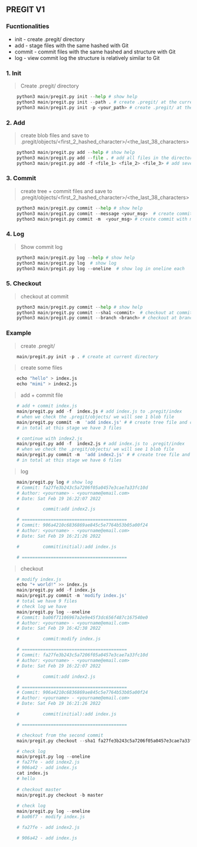 ## PREGIT V1

### Fucntionalities
- init - create .pregit/ directory
- add - stage files with the same hashed with Git
- commit - commit files with the same hashed and structure with Git
- log - view commit log the structure is relatively similar to Git

### 1. Init
> Create .pregit/ directory
```python
    python3 main/pregit.py init --help # show help
    python3 main/pregit.py init --path . # create .pregit/ at the current directory
    python3 main/pregit.py init -p <your_path> # create .pregit/ at the current directory
```
### 2. Add
> create blob files and save to .pregit/objects/<first_2_hashed_character>/<the_last_38_characters>
```python
    python3 main/pregit.py add --help # show help
    python3 main/pregit.py add --file . # add all files in the directory t
    python3 main/pregit.py add -f <file_1> <file_2> <file_3> # add several files to staging
```
### 3. Commit
> create tree + commit files and save to .pregit/objects/<first_2_hashed_character>/<the_last_38_characters>
```python
    python3 main/pregit.py commit --help # show help
    python3 main/pregit.py commit --message <your_msg>  # create commit with message
    python3 main/pregit.py commit -m  <your_msg> # create commit with message
```
### 4. Log
> Show commit log
```python
    python3 main/pregit.py log --help # show help
    python3 main/pregit.py log  # show log
    python3 main/pregit.py log --oneline  # show log in oneline each
```
### 5. Checkout
> checkout at commit
```python
    python3 main/pregit.py commit --help # show help
    python3 main/pregit.py commit --sha1 <commit>  # checkout at commit
    python3 main/pregit.py commit --branch <branch> # checkout at branch ( at latest commit )
```

### Example

> create .pregit/
```python
    main/pregit.py init -p . # create at current directory
```
> create some files
```python
    echo "hello" > index.js
    echo "mimi" > index2.js

```
> add + commit file
```python
    # add + commit index.js
    main/pregit.py add -f  index.js # add index.js to .pregit/index
    # when we check the .pregit/objects/ we will see 1 blob file
    main/pregit.py commit -m  'add index.js' # # create tree file and commit file
    # in total at this stage we have 3 files

    # continue with index2.js
    main/pregit.py add -f  index2.js # add index.js to .pregit/index
    # when we check the .pregit/objects/ we will see 1 blob file
    main/pregit.py commit -m  'add index2.js' # # create tree file and commit file
    # in total at this stage we have 6 files
```
> log
```python
    main/pregit.py log # show log
    # Commit: fa27fe3b243c5a7206f05a0457e3cae7a33fc10d
    # Author: <yourname> - <yourname@email.com>
    # Date: Sat Feb 19 16:22:07 2022

    #         commit:add index2.js

    # ========================================
    # Commit: 906a4210c6836869ae845c5e7764b53b05a00f24
    # Author: <yourname> - <yourname@email.com>
    # Date: Sat Feb 19 16:21:26 2022

    #         commit(initial):add index.js

    # ========================================
```

> checkout
```python
    # modify index.js
    echo "+ world!" >> index.js
    main/pregit.py add -f index.js
    main/pregit.py commit -m 'modify index.js'
    # total we have 9 files
    # check log we have
    main/pregit.py log --oneline
    # Commit: ba06f71106967a2e9e45f3dc656f487c167540e0
    # Author: <yourname> - <yourname@email.com>
    # Date: Sat Feb 19 16:42:38 2022

    #         commit:modify index.js

    # ========================================
    # Commit: fa27fe3b243c5a7206f05a0457e3cae7a33fc10d
    # Author: <yourname> - <yourname@email.com>
    # Date: Sat Feb 19 16:22:07 2022

    #         commit:add index2.js

    # ========================================
    # Commit: 906a4210c6836869ae845c5e7764b53b05a00f24
    # Author: <yourname> - <yourname@email.com>
    # Date: Sat Feb 19 16:21:26 2022

    #         commit(initial):add index.js

    # ========================================

    # checkout from the second commit
    main/pregit.py checkout --sha1 fa27fe3b243c5a7206f05a0457e3cae7a33fc10d

    # check log
    main/pregit.py log --oneline
    # fa27fe - add index2.js
    # 906a42 - add index.js
    cat index.js
    # hello
    
    # checkout master
    main/pregit.py checkout -b master
    
    # check log
    main/pregit.py log --oneline
    # ba06f7 - modify index.js

    # fa27fe - add index2.js

    # 906a42 - add index.js

```
